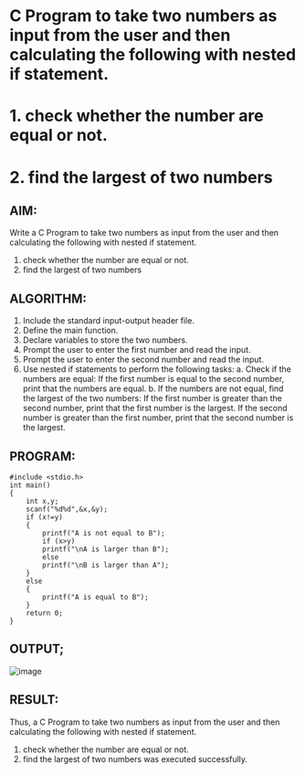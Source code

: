 # C Program to take two numbers as input from the user and then calculating the following with nested if statement.
# 1. check whether the number are equal or not.
# 2. find the largest of two numbers
## AIM:
Write a C Program to take two numbers as input from the user and then calculating the following with nested if statement.
1. check whether the number are equal or not.
2.  find the largest of two numbers
## ALGORITHM:
1. Include the standard input-output header file.
2. Define the main function.
3. Declare variables to store the two numbers.
4. Prompt the user to enter the first number and read the input.
5. Prompt the user to enter the second number and read the input.
6. Use nested if statements to perform the following tasks:
   a. Check if the numbers are equal:
      If the first number is equal to the second number, print that the numbers are equal.
   b. If the numbers are not equal, find the largest of the two numbers:
   If the first number is greater than the second number, print that the first number is the largest.
   If the second number is greater than the first number, print that the second number is the largest.
## PROGRAM:
```
#include <stdio.h>
int main()
{
    int x,y;
    scanf("%d%d",&x,&y);
    if (x!=y)
    {
        printf("A is not equal to B");
        if (x>y)
        printf("\nA is larger than B");
        else
        printf("\nB is larger than A");
    }
    else
    {
        printf("A is equal to B");
    }
    return 0;
}
```
## OUTPUT;
![image](https://github.com/VerginJenifer/c-programming--8/assets/136251012/b87fd301-bb4c-4a1e-a05c-3f6946723e12)
## RESULT:
Thus, a C Program to take two numbers as input from the user and then calculating the following with nested if statement.
1. check whether the number are equal or not.
2.  find the largest of two numbers
was executed successfully.
